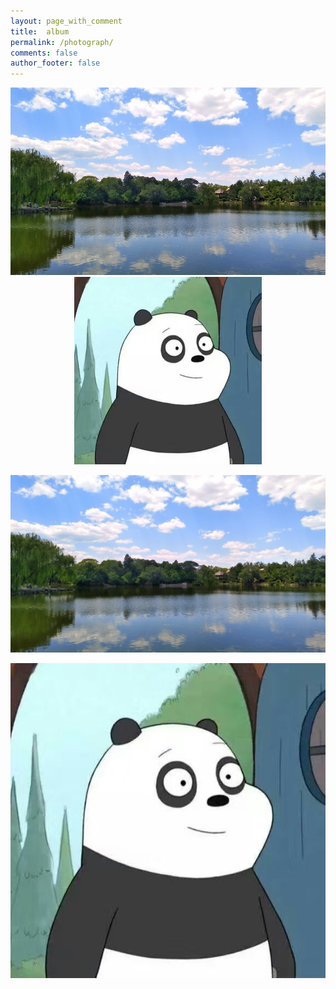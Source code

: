 ```yaml
---
layout: page_with_comment
title:  album
permalink: /photograph/
comments: false
author_footer: false
---
```


<div align="center">
<img src="/images/20180702-01.jpg" height="300px" alt="图片说明" >
<img src="/images/header.jpg" height="300px" alt="图片说明" >
</div>

![avatar](/images/20180702-01.jpg)

![avatar](/images/header.jpg)
